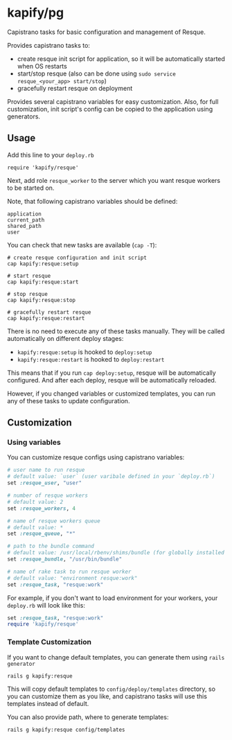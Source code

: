 # kapify/pg

Capistrano tasks for basic configuration and management of Resque.

Provides capistrano tasks to:

* create resque init script for application, so it will be automatically started when OS restarts
* start/stop resque (also can be done using `sudo service resque_<your_app> start/stop`)
* gracefully restart resque on deployment

Provides several capistrano variables for easy customization.
Also, for full customization, init script's config can be copied to the application using generators.

## Usage

Add this line to your `deploy.rb`

    require 'kapify/resque'

Next, add role `resque_worker` to the server which you want resque workers to be started on.

Note, that following capistrano variables should be defined:

    application
    current_path
    shared_path
    user

You can check that new tasks are available (`cap -T`):

    # create resque configuration and init script
    cap kapify:resque:setup

    # start resque
    cap kapify:resque:start

    # stop resque
    cap kapify:resque:stop

    # gracefully restart resque
    cap kapify:resque:restart

There is no need to execute any of these tasks manually.
They will be called automatically on different deploy stages:

* `kapify:resque:setup` is hooked to `deploy:setup`
* `kapify:resque:restart` is hooked to `deploy:restart`

This means that if you run `cap deploy:setup`,
resque will be automatically configured.
And after each deploy, resque will be automatically reloaded.

However, if you changed variables or customized templates,
you can run any of these tasks to update configuration.

## Customization

### Using variables

You can customize resque configs using capistrano variables:

```ruby
# user name to run resque
# default value: `user` (user varibale defined in your `deploy.rb`)
set :resque_user, "user"

# number of resque workers
# default value: 2
set :resque_workers, 4

# name of resque workers queue
# default value: *
set :resque_queue, "*"

# path to the bundle command
# default value: /usr/local/rbenv/shims/bundle (for globally installed rbenv)
set :resque_bundle, "/usr/bin/bundle"

# name of rake task to run resque worker
# default value: "environment resque:work"
set :resque_task, "resque:work"

```

For example, if you don't want to load environment for your workers,
your `deploy.rb` will look like this:

```ruby
set :resque_task, "resque:work"
require 'kapify/resque'
```

### Template Customization

If you want to change default templates, you can generate them using `rails generator`

    rails g kapify:resque

This will copy default templates to `config/deploy/templates` directory,
so you can customize them as you like, and capistrano tasks will use this templates instead of default.

You can also provide path, where to generate templates:

    rails g kapify:resque config/templates
